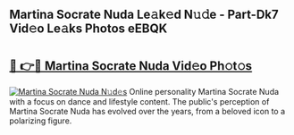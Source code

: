 ## Martina Socrate Nuda Le𝚊k𝚎d N𝚞𝚍e - Part-Dk7 Vid𝚎o Le𝚊ks Photos eEBQK

# <h2><a href="http://fbbzfmu.evod.top/?m=Martina+Socrate+Nuda">🔗 👉🔴 Martina Socrate Nuda Vid𝚎o Ph𝚘t𝚘s</a></h2>

[![Martina Socrate Nuda N𝚞d𝚎s](https://i.imgur.com/8V9OHl7.gif)](http://fbbzfmu.evod.top/?m=Martina+Socrate+Nuda)
Online personality Martina Socrate Nuda with a focus on dance and lifestyle content. The public's perception of Martina Socrate Nuda has evolved over the years, from a beloved icon to a polarizing figure. 
